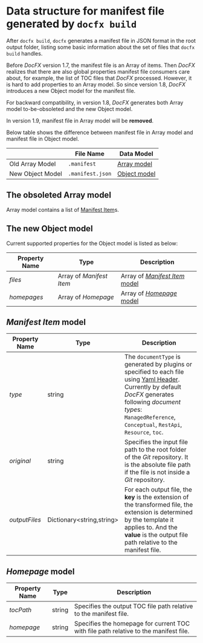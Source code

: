 Data structure for manifest file generated by `docfx build`
===========================

After `docfx build`, `docfx` generates a manifest file in JSON format in the root output folder, listing some basic information about the set of files that `docfx build` handles.

Before *DocFX* version 1.7, the manifest file is an Array of items. Then *DocFX* realizes that there are also global properties manifest file consumers care about, for example, the list of TOC files that *DocFX* processed. However, it is hard to add properties to an Array model. So since version 1.8, *DocFX* introduces a new Object model for the manifest file.

For backward compatibility, in version 1.8, *DocFX* generates both Array model to-be-obsoleted and the new Object model. 

In version 1.9, manifest file in Array model will be **removed**.

Below table shows the difference between manifest file in Array model and manifest file in Object model.

| | File Name | Data Model
|-|-|-|
|Old Array Model | `.manifest` | [Array model](#the-obsoleted-array-model)
|New Object Model | `.manifest.json` | [Object model](#the-new-object-model)

The obsoleted Array model
-------------------------
Array model contains a list of [Manifest Item](#manifest-item-model)s.

The new Object model
-----------------------
Current supported properties for the Object model is listed as below:

Property Name | Type              | Description
------------- | ----------------- | ---------------------------
*files*       | Array of *Manifest Item* | Array of [*Manifest Item* model](#-manifest-item-model)
*homepages*   | Array of *Homepage* | Array of [*Homepage* model](#-homepage-model)

*Manifest Item* model
-----------------------

Property Name | Type              | Description
------------- | ----------------- | ---------------------------
*type*        | string            | The `documentType` is generated by plugins or specified to each file using [Yaml Header](docfx_flavored_markdown.md#yaml-header). Currently by default *DocFX* generates following *document type*s: `ManagedReference`, `Conceptual`, `RestApi`, `Resource`, `toc`.
*original*    | string            | Specifies the input file path to the root folder of the *Git* repository. It is the absolute file path if the file is not inside a *Git* repository. 
*outputFiles* | Dictionary&lt;string,string&gt; | For each output file, the **key** is the extension of the transformed file, the extension is determined by the template it applies to. And the **value** is the output file path relative to the manifest file.


*Homepage* model
-----------------------

Property Name | Type              | Description
------------- | ----------------- | ---------------------------
*tocPath*     | string            | Specifies the output TOC file path relative to the manifest file.
*homepage*    | string            | Specifies the homepage for current TOC with file path relative to the manifest file.